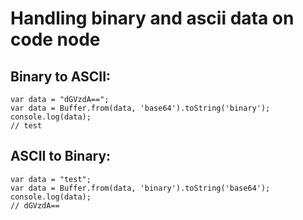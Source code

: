 # Handling binary and ascii data on code node

## Binary to ASCII:

```
var data = "dGVzdA==";
var data = Buffer.from(data, 'base64').toString('binary');
console.log(data);
// test
```

## ASCII to Binary:

```
var data = "test";
var data = Buffer.from(data, 'binary').toString('base64');
console.log(data);
// dGVzdA==
```
